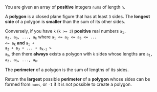 You are given an array of **positive** integers `nums` of length `n`.

A **polygon** is a closed plane figure that has at least `3` sides. The **longest side** of a polygon is **smaller** than the sum of its other sides.

Conversely, if you have `k` (`k >= 3`) **positive** real numbers <code>a<sub>1</sub>, a<sub>2</sub>, a<sub>3</sub>, ..., a<sub>k</sub></code> where <code>a<sub>1</sub> &lt;= a<sub>2</sub> &lt;= a<sub>3</sub> &lt;= ... &lt;= a<sub>k</sub></code> **and** <code>a<sub>1</sub> + a<sub>2</sub> + a<sub>3</sub> + ... + a<sub>k-1</sub> > a<sub>k</sub></code>, then there **always** exists a polygon with `k` sides whose lengths are <code>a<sub>1</sub>, a<sub>2</sub>, a<sub>3</sub>, ..., a<sub>k</sub></code>.

The **perimeter** of a polygon is the sum of lengths of its sides.

Return the **largest** possible **perimeter** of a **polygon** whose sides can be formed from `nums`, or `-1` if it is not possible to create a polygon.